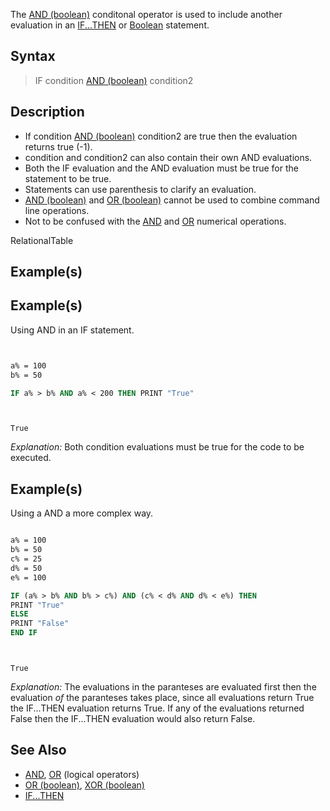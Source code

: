 The [AND (boolean)](AND (boolean)) conditonal operator is used to include another evaluation in an [IF...THEN](IF...THEN) or [Boolean](Boolean) statement.



## Syntax

>  IF condition [AND (boolean)](AND (boolean)) condition2


## Description

* If condition [AND (boolean)](AND (boolean)) condition2 are true then the evaluation returns true (-1).
* condition and condition2 can also contain their own AND evaluations.
* Both the IF evaluation and the AND evaluation must be true for the statement to be true.
* Statements can use parenthesis to clarify an evaluation.
* [AND (boolean)](AND (boolean)) and [OR (boolean)](OR (boolean)) cannot be used to combine command line operations.
* Not to be confused with the [AND](AND) and [OR](OR) numerical operations.


RelationalTable


## Example(s)

## Example(s)
 Using AND in an IF statement.

```vb


a% = 100
b% = 50

IF a% > b% AND a% < 200 THEN PRINT "True"


```

```text


True

```

*Explanation:* Both condition evaluations must be true for the code to be executed.


## Example(s)
 Using a AND a more complex way.

```vb

a% = 100
b% = 50
c% = 25
d% = 50
e% = 100

IF (a% > b% AND b% > c%) AND (c% < d% AND d% < e%) THEN
PRINT "True"
ELSE
PRINT "False"
END IF 

```

```text


True

```

*Explanation:* The evaluations in the paranteses are evaluated first then the evaluation *of* the paranteses takes place, since all evaluations return True the IF...THEN evaluation returns True. If any of the evaluations returned False then the IF...THEN evaluation would also return False.


## See Also

* [AND](AND), [OR](OR) (logical operators)
* [OR (boolean)](OR (boolean)), [XOR (boolean)](XOR (boolean))
* [IF...THEN](IF...THEN)




